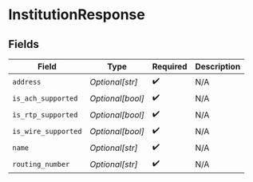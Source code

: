 # InstitutionResponse


## Fields

| Field               | Type                | Required            | Description         |
| ------------------- | ------------------- | ------------------- | ------------------- |
| `address`           | *Optional[str]*     | :heavy_check_mark:  | N/A                 |
| `is_ach_supported`  | *Optional[bool]*    | :heavy_check_mark:  | N/A                 |
| `is_rtp_supported`  | *Optional[bool]*    | :heavy_check_mark:  | N/A                 |
| `is_wire_supported` | *Optional[bool]*    | :heavy_check_mark:  | N/A                 |
| `name`              | *Optional[str]*     | :heavy_check_mark:  | N/A                 |
| `routing_number`    | *Optional[str]*     | :heavy_check_mark:  | N/A                 |